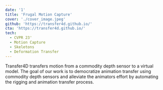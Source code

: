 ```yaml
---
date: '1'
title: 'Frugal Motion Capture'
cover: './cover_image.jpeg'
github: 'https://transfer4d.github.io/'
cta: 'https://transfer4d.github.io/'
tech:
  - CVPR 23'
  - Motion Capture
  - Skeletons
  - Deformation Transfer
---
```


Transfer4D transfers motion from a commodity depth sensor to a virtual model. The goal of our work is to democratize animation transfer using commodity depth sensors and alleviate the animators effort by automating the rigging and animation transfer process.
